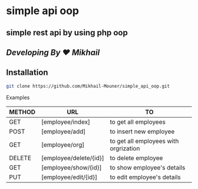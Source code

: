 # simple api oop
## simple rest api by using php oop

## _Developing By ♥ Mikhail_



## Installation

```sh
git clone https://github.com/Mikhail-Mouner/simple_api_oop.git
```

Examples

| METHOD | URL | TO |
| ------ | ------ | ------ |
| GET  | [employee/index] | to get all employees |
| POST  | [employee/add] | to insert new employee |
| GET  | [employee/org] | to get all employees with orgrization |
| DELETE  | [employee/delete/{id}] | to delete employee |
| GET  | [employee/show/{id}] | to show employee's details |
| PUT  | [employee/edit/{id}] | to edit employee's details |
